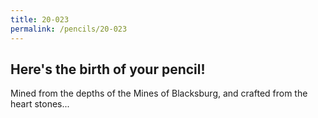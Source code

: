 ```yaml
---
title: 20-023
permalink: /pencils/20-023
---
```


## Here's the birth of your pencil!

Mined from the depths of the Mines of Blacksburg, and crafted from the heart stones...
